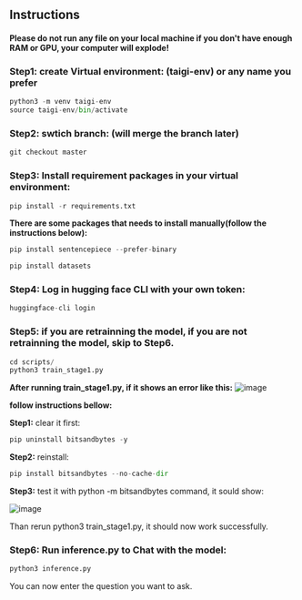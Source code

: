 ## Instructions


#### Please do not run any file on your local machine if you don't have enough RAM or GPU, your computer will explode!



### Step1: create Virtual environment: (taigi-env) or any name you prefer

```python
python3 -m venv taigi-env
source taigi-env/bin/activate
```

### Step2: swtich branch: (will merge the branch later)

```python
git checkout master
```

### Step3: Install requirement packages in your virtual environment:

```python
pip install -r requirements.txt
```

__There are some packages that needs to install manually(follow the instructions below):__
```python
pip install sentencepiece --prefer-binary
```

```python
pip install datasets
```


### Step4: Log in hugging face CLI with your own token:

```python
huggingface-cli login
```

### Step5: if you are retrainning the model, if you are not retrainning the model, skip to Step6.

```python
cd scripts/
python3 train_stage1.py
```

__After running train_stage1.py, if it shows an error like this:__
![image](https://github.com/user-attachments/assets/9aa6f123-5f61-4894-bffd-b67a85c4bf6a)


__follow instructions bellow:__

__Step1:__ clear it first:

```python
pip uninstall bitsandbytes -y
```

__Step2:__ reinstall:

```python
pip install bitsandbytes --no-cache-dir
```

__Step3:__ test it with python -m bitsandbytes command, it sould show:

![image](https://github.com/user-attachments/assets/36b4d98d-608b-40f6-910f-3b6cea2aab53)



Than rerun python3 train_stage1.py, it should now work successfully.

### Step6: Run inference.py to Chat with the model:

```python
python3 inference.py
```
You can now enter the question you want to ask.